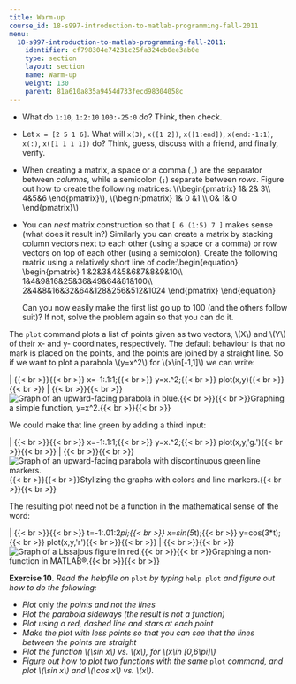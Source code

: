 ```yaml
---
title: Warm-up
course_id: 18-s997-introduction-to-matlab-programming-fall-2011
menu:
  18-s997-introduction-to-matlab-programming-fall-2011:
    identifier: cf798304e74231c25fa324cb0ee3ab0e
    type: section
    layout: section
    name: Warm-up
    weight: 130
    parent: 81a610a835a9454d733fecd98304058c
---
```

*   What do `1:10`, `1:2:10` `100:-25:0` do? Think, then check.
*   Let `x = [2 5 1 6]`. What will `x(3)`, `x([1 2])`, `x([1:end])`, `x(end:-1:1)`, `x(:)`, `x([1 1 1 1])` do? Think, guess, discuss with a friend, and finally, verify.
*   When creating a matrix, a space or a comma (`,`) are the separator between _columns_, while a semicolon (`;`) separate between _rows_. Figure out how to create the following matrices: \\(\\begin{pmatrix} 1& 2& 3\\\\ 4&5&6 \\end{pmatrix}\\), \\(\\begin{pmatrix} 1& 0 &1 \\\\ 0& 1& 0 \\end{pmatrix}\\)
*   You can _nest_ matrix construction so that `[ 6 (1:5) 7 ]` makes sense (what does it result in?) Similarly you can create a matrix by stacking column vectors next to each other (using a space or a comma) or row vectors on top of each other (using a semicolon). Create the following matrix using a relatively short line of code:\\begin{equation} \\begin{pmatrix} 1 &2&3&4&5&6&7&8&9&10\\\\ 1&4&9&16&25&36&49&64&81&100\\\\ 2&4&8&16&32&64&128&256&512&1024 \\end{pmatrix} \\end{equation}
    
    Can you now easily make the first list go up to 100 (and the others follow suit)? If not, solve the problem again so that you can do it.
    

The `plot` command plots a list of points given as two vectors, \\(X\\) and \\(Y\\) of their x- and y- coordinates, respectively. The default behaviour is that no mark is placed on the points, and the points are joined by a straight line. So if we want to plot a parabola \\(y=x^2\\) for \\(x\\in\[-1,1\]\\) we can write:

| {{< br >}}{{< br >}}    x=-1:.1:1;{{< br >}}    y=x.^2;{{< br >}}    plot(x,y){{< br >}}{{< br >}} | {{< br >}}{{< br >}}![Graph of an upward-facing parabola in blue.](https://open-learning-course-data-ci.s3.amazonaws.com/18-s997-introduction-to-matlab-programming-fall-2011/af01e8dbe2e8c5ff1ba72e8492b491f1_18-S997f11_unit3_img1.jpg){{< br >}}{{< br >}}Graphing a simple function, y=x^2.{{< br >}}{{< br >}} 

We could make that line green by adding a third input:

| {{< br >}}{{< br >}}    x=-1:.1:1;{{< br >}}    y=x.^2;{{< br >}}    plot(x,y,'g.'){{< br >}}{{< br >}} | {{< br >}}{{< br >}}![Graph of an upward-facing parabola with discontinuous green line markers.](https://open-learning-course-data-ci.s3.amazonaws.com/18-s997-introduction-to-matlab-programming-fall-2011/a5af8ec44234d0ae2903a33a90cf1246_18-S997f11_unit3_img2.jpg){{< br >}}{{< br >}}Stylizing the graphs with colors and line markers.{{< br >}}{{< br >}} 

The resulting plot need not be a function in the mathematical sense of the word:

| {{< br >}}{{< br >}}    t=-1:.01:2*pi;{{< br >}}    x=sin(5*t);{{< br >}}    y=cos(3*t);{{< br >}}    plot(x,y,'r'){{< br >}}{{< br >}} | {{< br >}}{{< br >}}![Graph of a Lissajous figure in red.](https://open-learning-course-data-ci.s3.amazonaws.com/18-s997-introduction-to-matlab-programming-fall-2011/8cb777cdaee2a340c54359f60c3f387a_18-S997f11_unit3_img3.jpg){{< br >}}{{< br >}}Graphing a non-function in MATLAB®.{{< br >}}{{< br >}} 

**Exercise 10.** _Read the helpfile on_ `plot` _by typing_ `help plot` _and figure out how to do the following:_

*   _Plot_ only _the points and not the lines_
*   _Plot the parabola sideways (the result is not a function)_
*   _Plot using a red, dashed line and stars at each point_
*   _Make the plot with less points so that you can see that the lines between the points are straight_
*   _Plot the function \\(\\sin x\\) vs. \\(x\\), for \\(x\\in \[0,6\\pi\]\\)_
*   _Figure out how to plot two functions with the same_ `plot` _command, and plot \\(\\sin x\\) and \\(\\cos x\\) vs. \\(x\\)._